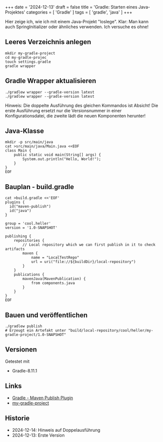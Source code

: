+++
date = '2024-12-13'
draft = false
title = 'Gradle: Starten eines Java-Projektes'
categories = [ 'Gradle' ]
tags = [ 'gradle', 'java' ]
+++

<!--
Gradle: Starten eines Java-Projektes
====================================
-->

Hier zeige ich, wie ich mit einem Java-Projekt "loslege".
Klar: Man kann auch SpringInitializer oder ähnliches verwenden.
Ich versuche es ohne!

<!--more-->

Leeres Verzeichnis anlegen
--------------------------

```
mkdir my-gradle-project
cd my-gradle-projec
touch settings.gradle
gradle wrapper
```

Gradle Wrapper aktualisieren
----------------------------

```
./gradlew wrapper --gradle-version latest
./gradlew wrapper --gradle-version latest
```

Hinweis: Die doppelte Ausführung des gleichen Kommandos ist Absicht!
Die erste Ausführung ersetzt nur die Versionsnummer in einer Konfigurationsdatei,
die zweite lädt die neuen Komponenten herunter!

Java-Klasse
-----------

```
mkdir -p src/main/java
cat >src/main/java/Main.java <<EOF
class Main {
    public static void main(String[] args) {
        System.out.println("Hello, World!"); 
    }
}
EOF
```

Bauplan - build.gradle
----------------------

```
cat >build.gradle <<'EOF'
plugins {
  id("maven-publish")
  id("java")
}

group = 'cool.heller'
version = '1.0-SNAPSHOT'

publishing {
    repositories {
        // Local repository which we can first publish in it to check artifacts
        maven {
            name = "LocalTestRepo"
            url = uri("file://${buildDir}/local-repository")
        }
    }
    publications {
        mavenJava(MavenPublication) {
            from components.java
        }
    }
}
EOF
```

Bauen und veröffentlichen
-------------------------

```
./gradlew publish
# Erzeugt ein Artefakt unter "build/local-repository/cool/heller/my-gradle-project/1.0-SNAPSHOT"
```

Versionen
---------

Getestet mit

- Gradle-8.11.1

Links
-----

- [Gradle - Maven Publish Plugin](https://docs.gradle.org/current/userguide/publishing_maven.html)
- [my-gradle-project](/my-gradle-project)

Historie
--------

- 2024-12-14: Hinweis auf Doppelausführung
- 2024-12-13: Erste Version
